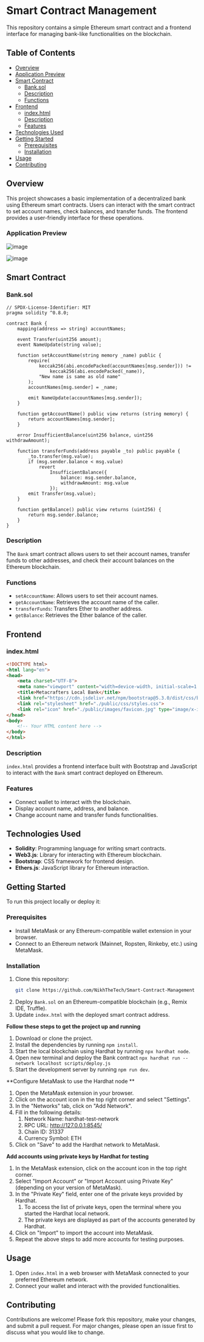 # Smart Contract Management

This repository contains a simple Ethereum smart contract and a frontend interface for managing bank-like functionalities on the blockchain.

## Table of Contents

- [Overview](#overview)
- [Application Preview](#application-preview)
- [Smart Contract](#smart-contract)
  - [Bank.sol](#banksol)
  - [Description](#description)
  - [Functions](#functions)
- [Frontend](#frontend)
  - [index.html](#indexhtml)
  - [Description](#description-1)
  - [Features](#features)
- [Technologies Used](#technologies-used)
- [Getting Started](#getting-started)
  - [Prerequisites](#prerequisites)
  - [Installation](#installation)
- [Usage](#usage)
- [Contributing](#contributing)

## Overview

This project showcases a basic implementation of a decentralized bank using Ethereum smart contracts. Users can interact with the smart contract to set account names, check balances, and transfer funds. The frontend provides a user-friendly interface for these operations.

### Application Preview 

![image](https://github.com/NikhTheTech/Smart-Contract-Management/assets/95464996/721ca4aa-02af-4de9-ac20-f0d4aed8e9c6)

![image](https://github.com/NikhTheTech/Smart-Contract-Management/assets/95464996/1f5ab53a-ca0f-44d9-99a3-dde7f5a343d3)



## Smart Contract

### Bank.sol

```solidity
// SPDX-License-Identifier: MIT
pragma solidity ^0.8.0;

contract Bank {
    mapping(address => string) accountNames;

    event Transfer(uint256 amount);
    event NameUpdate(string value);

    function setAccountName(string memory _name) public {
        require(
            keccak256(abi.encodePacked(accountNames[msg.sender])) !=
                keccak256(abi.encodePacked(_name)),
            "New name is same as old name"
        );
        accountNames[msg.sender] = _name;

        emit NameUpdate(accountNames[msg.sender]);
    }

    function getAccountName() public view returns (string memory) {
        return accountNames[msg.sender];
    }

    error InsufficientBalance(uint256 balance, uint256 withdrawAmount);

    function transferFunds(address payable _to) public payable {
        _to.transfer(msg.value);
        if (msg.sender.balance < msg.value)
            revert
                InsufficientBalance({
                    balance: msg.sender.balance,
                    withdrawAmount: msg.value
                });
        emit Transfer(msg.value);
    }

    function getBalance() public view returns (uint256) {
        return msg.sender.balance;
    }
}
```

### Description

The `Bank` smart contract allows users to set their account names, transfer funds to other addresses, and check their account balances on the Ethereum blockchain.

### Functions

- `setAccountName`: Allows users to set their account names.
- `getAccountName`: Retrieves the account name of the caller.
- `transferFunds`: Transfers Ether to another address.
- `getBalance`: Retrieves the Ether balance of the caller.

## Frontend

### index.html

```html
<!DOCTYPE html>
<html lang="en">
<head>
    <meta charset="UTF-8">
    <meta name="viewport" content="width=device-width, initial-scale=1.0">
    <title>Metacrafters Local Bank</title>
    <link href="https://cdn.jsdelivr.net/npm/bootstrap@5.3.0/dist/css/bootstrap.min.css" rel="stylesheet">
    <link rel="stylesheet" href="./public/css/styles.css">
    <link rel="icon" href="./public/images/favicon.jpg" type="image/x-icon"/>
</head>
<body>
    <!-- Your HTML content here -->
</body>
</html>
```

### Description

`index.html` provides a frontend interface built with Bootstrap and JavaScript to interact with the `Bank` smart contract deployed on Ethereum.

### Features

- Connect wallet to interact with the blockchain.
- Display account name, address, and balance.
- Change account name and transfer funds functionalities.

## Technologies Used

- **Solidity**: Programming language for writing smart contracts.
- **Web3.js**: Library for interacting with Ethereum blockchain.
- **Bootstrap**: CSS framework for frontend design.
- **Ethers.js**: JavaScript library for Ethereum interaction.

## Getting Started

To run this project locally or deploy it:

### Prerequisites

- Install MetaMask or any Ethereum-compatible wallet extension in your browser.
- Connect to an Ethereum network (Mainnet, Ropsten, Rinkeby, etc.) using MetaMask.

### Installation

1. Clone this repository:
   ```bash
   git clone https://github.com/NikhTheTech/Smart-Contract-Management
   ```
2. Deploy `Bank.sol` on an Ethereum-compatible blockchain (e.g., Remix IDE, Truffle).
3. Update `index.html` with the deployed smart contract address.

**Follow these steps to get the project up and running**
  1. Download or clone the project.
  2. Install the dependencies by running `npm install`.
  3. Start the local blockchain using Hardhat by running `npx hardhat node`.
  4. Open new terminal and deploy the Bank contract `npx hardhat run --network localhost scripts/deploy.js`
  5. Start the development server by running `npm run dev`.
     
**Configure MetaMask to use the Hardhat node **
  1. Open the MetaMask extension in your browser.
  2. Click on the account icon in the top right corner and select "Settings".
  3. In the "Networks" tab, click on "Add Network".
  4. Fill in the following details:
     1. Network Name: hardhat-test-network
     2. RPC URL: http://127.0.0.1:8545/
     3. Chain ID: 31337
     4. Currency Symbol: ETH
  6. Click on "Save" to add the Hardhat network to MetaMask.

**Add accounts using private keys by Hardhat for testing**
  1. In the MetaMask extension, click on the account icon in the top right corner.
  2. Select "Import Account" or "Import Account using Private Key" (depending on your version of MetaMask).
  3. In the "Private Key" field, enter one of the private keys provided by Hardhat.
     1. To access the list of private keys, open the terminal where you started the Hardhat local network.
     2. The private keys are displayed as part of the accounts generated by Hardhat.
  5. Click on "Import" to import the account into MetaMask.
  6. Repeat the above steps to add more accounts for testing purposes.
     
## Usage

1. Open `index.html` in a web browser with MetaMask connected to your preferred Ethereum network.
2. Connect your wallet and interact with the provided functionalities.

## Contributing

Contributions are welcome! Please fork this repository, make your changes, and submit a pull request. For major changes, please open an issue first to discuss what you would like to change.
